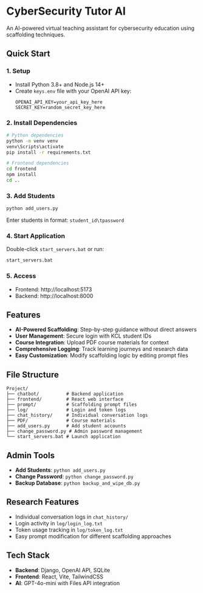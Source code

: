# CyberSecurity Tutor AI

An AI-powered virtual teaching assistant for cybersecurity education using scaffolding techniques.

## Quick Start

### 1. Setup
- Install Python 3.8+ and Node.js 14+
- Create `keys.env` file with your OpenAI API key:
  ```
  OPENAI_API_KEY=your_api_key_here
  SECRET_KEY=random_secret_key_here
  ```

### 2. Install Dependencies
```bash
# Python dependencies
python -m venv venv
venv\Scripts\activate
pip install -r requirements.txt

# Frontend dependencies
cd frontend
npm install
cd ..
```

### 3. Add Students
```bash
python add_users.py
```
Enter students in format: `student_id\tpassword`

### 4. Start Application
Double-click `start_servers.bat` or run:
```bash
start_servers.bat
```

### 5. Access
- Frontend: http://localhost:5173
- Backend: http://localhost:8000

## Features

- **AI-Powered Scaffolding**: Step-by-step guidance without direct answers
- **User Management**: Secure login with KCL student IDs
- **Course Integration**: Upload PDF course materials for context
- **Comprehensive Logging**: Track learning journeys and research data
- **Easy Customization**: Modify scaffolding logic by editing prompt files

## File Structure

```
Project/
├── chatbot/          # Backend application
├── frontend/         # React web interface
├── prompt/           # Scaffolding prompt files
├── log/              # Login and token logs
├── chat_history/     # Individual conversation logs
├── PDF/              # Course materials
├── add_users.py      # Add student accounts
├── change_password.py # Admin password management
└── start_servers.bat # Launch application
```

## Admin Tools

- **Add Students**: `python add_users.py`
- **Change Password**: `python change_password.py`
- **Backup Database**: `python backup_and_wipe_db.py`

## Research Features

- Individual conversation logs in `chat_history/`
- Login activity in `log/login_log.txt`
- Token usage tracking in `log/token_log.txt`
- Easy prompt modification for different scaffolding approaches

## Tech Stack

- **Backend**: Django, OpenAI API, SQLite
- **Frontend**: React, Vite, TailwindCSS
- **AI**: GPT-4o-mini with Files API integration 